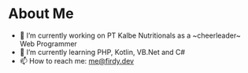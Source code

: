 # About Me

- 🔭 I’m currently working on PT Kalbe Nutritionals as a ~cheerleader~ Web Programmer
- 🌱 I’m currently learning PHP, Kotlin, VB.Net and C#
- 📫 How to reach me: me@firdy.dev
